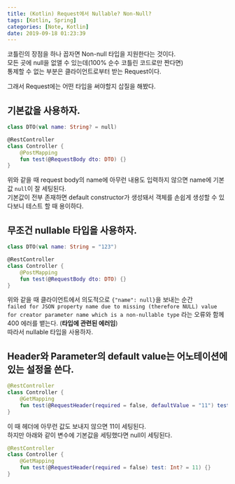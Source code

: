 ```yaml
---
title: (Kotlin) Request에서 Nullable? Non-Null?
tags: [Kotlin, Spring]
categories: [Note, Kotlin]
date: 2019-09-18 01:23:39
---
```


코틀린의 장점을 하나 꼽자면 Non-null 타입을 지원한다는 것이다.  
모든 곳에 null을 없앨 수 있는데(100% 순수 코틀린 코드로만 짠다면)  
통제할 수 없는 부분은 클라이언트로부터 받는 Request이다.  

그래서 Request에는 어떤 타입을 써야할지 삽질을 해봤다.  

## 기본값을 사용하자.
```kotlin
class DTO(val name: String? = null)

@RestController
class Controller {
    @PostMapping
    fun test(@RequestBody dto: DTO) {}
}
```
위와 같을 때 request body의 name에 아무런 내용도 입력하지 않으면 name에 기본값 `null`이 잘 세팅된다.  
기본값이 전부 존재하면 default constructor가 생성돼서 객체를 손쉽게 생성할 수 있다보니 테스트 할 때 용이하다.  

## 무조건 nullable 타입을 사용하자.  
```kotlin
class DTO(val name: String = "123")

@RestController
class Controller {
    @PostMapping
    fun test(@RequestBody dto: DTO) {}
}
```

위와 같을 때 클라이언트에서 의도적으로 `{"name": null}`을 보내는 순간  
`failed for JSON property name due to missing (therefore NULL) value for creator parameter name which is a non-nullable type`
라는 오류와 함께 400 에러를 뱉는다. (**타입에 관련된 에러임**)  
따라서 nullable 타입을 사용하자.

## Header와 Parameter의 default value는 어노테이션에 있는 설정을 쓴다.  
```kotlin
@RestController
class Controller {
    @GetMapping
    fun test(@RequestHeader(required = false, defaultValue = "11") test: Int?) {}
}
```
이 때 헤더에 아무런 값도 보내지 않으면 11이 세팅된다.  
하지만 아래와 같이 변수에 기본값을 세팅했다면 null이 세팅된다.
```kotlin
@RestController
class Controller {
    @GetMapping
    fun test(@RequestHeader(required = false) test: Int? = 11) {}
}
```
